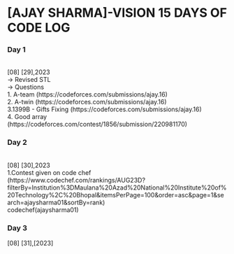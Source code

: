 # [AJAY SHARMA]-VISION 15 DAYS OF CODE LOG

### Day 1
<br>
   [08] [29],2023
   <br>
   -> Revised STL
   <br>
   -> Questions
   <br>
     1. A-team (https://codeforces.com/submissions/ajay.16)
     <br>
     2. A-twin (https://codeforces.com/submissions/ajay.16)
     <br>
     3.1399B - Gifts Fixing (https://codeforces.com/submissions/ajay.16)
     <br>
     4. Good array (https://codeforces.com/contest/1856/submission/220981170)

 ### Day 2
<br>
   [08] [30],2023
<br>
1.Contest given on code chef (https://www.codechef.com/rankings/AUG23D?filterBy=Institution%3DMaulana%20Azad%20National%20Institute%20of%20Technology%2C%20Bhopal&itemsPerPage=100&order=asc&page=1&search=ajaysharma01&sortBy=rank)
<br>
codechef(ajaysharma01)

### Day 3
 [08] [31],[2023]
<br>

